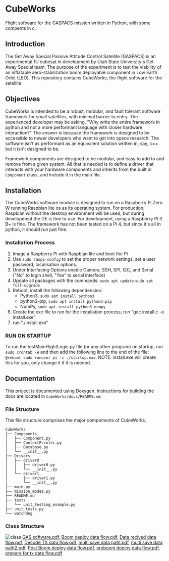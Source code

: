 # CubeWorks
Flight software for the GASPACS mission written in Python, with some compents in c.

## Introduction
The Get Away Special Passive Attitude Control Satellite (GASPACS) is an experimental 1U cubesat in development by Utah State University's Get Away Special team.  The purpose of the experiment is to test the viability of an inflatable aero-stabilization boom deployable component in Low Earth Orbit (LEO).  This repository contains CubeWorks, the flight software for the satellite.

## Objectives
CubeWorks is intended to be a robust, modular, and fault tolerant software framework for small satellites, with minimal barrier to entry.  The experienced developer may be asking, "Why write the entire framework in python and not a more performant language with closer hardware interaction?"  The answer is because the framework is designed to be accessible to newer developers who want to get into space research.  The software isn't as performant as an equivalent solution written in, say, c++ but it isn't designed to be.   

Framework components are designed to be modular, and easy to add to and remove from a given system.  All that is needed is to define a driver that interacts with your hardware components and inherits from the built in `Component` class, and include it in the main file.  

## Installation
The CubeWorks software module is designed to run on a Raspberry Pi Zero W running Raspbian lite os as its operating system.  For production, Raspbian without the desktop environment will be used, but during development the DE is fine to use.  For development, using a Raspberry Pi 3 B+ is fine.  The framework has not been tested on a Pi 4, but since it's all in python, it should run just fine.  

### Installation Process
1. Image a Raspberry Pi with Raspbian lite and boot the Pi
2. Use `sudo raspi-config` to set the proper network settings, set a user password, localisation options.
3. Under Interfacing Options enable Camera, SSH, SPI, I2C, and Serial ("No" to login shell, "Yes" to serial interface)
3. Update all packages with the commands: `sudo apt update` `sudo apt full-upgrade`
4. Reboot, install the following dependencies:
	- Python3, `sudo apt install python3`
	- python3-pip, `sudo apt install python3-pip`
	- NumPy, `sudo apt install python3-numpy`
5. Create the exe file to run for the installation process, run "gcc install.c -o install.exe"
6. run "./install.exe"

### RUN ON STARTUP
To run the testMainFlightLogic.py file (or any other program) on startup, run `sudo crontab -e` and then add the following line to the end of the file:
`@reboot sudo runuser pi -c ./startup.exe`. NOTE: install.exe will create this for you, only change it if it is needed. 

## Documentation

This project is documented using Doxygen.  Instructions for building the docs are located in `CubeWorks/docs/README.md`.  

### File Structure
This file structure comprises the major compoments of CubeWorks.  

```
CubeWorks
├── Components
│   ├── Component.py
│   ├── ContextPrinter.py
│   ├── Database.py
│   └── __init__.py
├── Drivers
│   ├── driver0
│   │   ├── driver0.py
│   │   └── __init__.py
│   └── driver1
│       ├── driver1.py
│       └── __init__.py
├── main.py
├── mission_modes.py
├── README.md
├── tests
│   └── unit_testing_example.py
├── unit_tests.py
└── watchdog
```

### Class Structure

![class](https://user-images.githubusercontent.com/27446370/118514932-23915500-b6f2-11eb-9dde-4a1bd2eee4df.png)
[GAS software.pdf](https://github.com/SmallSatGasTeam/CubeWorks/files/6494865/GAS.software.pdf),
[Boom deploy data flow.pdf](https://github.com/SmallSatGasTeam/CubeWorks/files/6494888/Boom.deploy.data.flow.pdf),
[Data recived data flow.pdf](https://github.com/SmallSatGasTeam/CubeWorks/files/6494890/Data.recived.data.flow.pdf),
[Decode TX data flow.pdf](https://github.com/SmallSatGasTeam/CubeWorks/files/6494891/Decode.TX.data.flow.pdf),
[multi save data path.pdf](https://github.com/SmallSatGasTeam/CubeWorks/files/6494892/multi.save.data.path.pdf),
[multi save data path2.pdf](https://github.com/SmallSatGasTeam/CubeWorks/files/6494893/multi.save.data.path2.pdf),
[Post Boom deploy data flow.pdf](https://github.com/SmallSatGasTeam/CubeWorks/files/6494894/Post.Boom.deploy.data.flow.pdf),
[preboom deploy data flow.pdf](https://github.com/SmallSatGasTeam/CubeWorks/files/6494895/preboom.deploy.data.flow.pdf),
[prepare for tx data flow.pdf](https://github.com/SmallSatGasTeam/CubeWorks/files/6494896/prepare.for.tx.data.flow.pdf)
